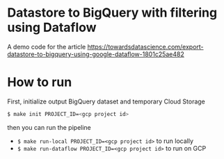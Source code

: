 # Datastore to BigQuery with filtering using Dataflow

A demo code for the article https://towardsdatascience.com/export-datastore-to-bigquery-using-google-dataflow-1801c25ae482

# How to run

First, initialize output BigQuery dataset and temporary Cloud Storage

```sh
$ make init PROJECT_ID=<gcp project id>
```

then you can run the pipeline

- `$ make run-local PROJECT_ID=<gcp project id>` to run locally
- `$ make run-dataflow PROJECT_ID=<gcp project id>` to run on GCP

